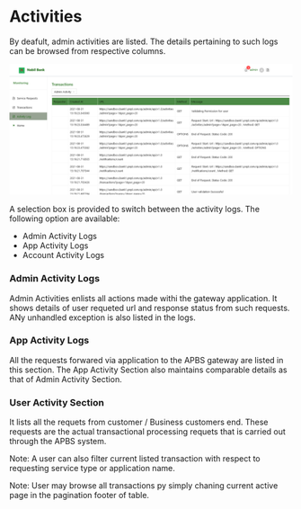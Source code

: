 # Activities

By deafult, admin activities are listed. The details pertaining to such logs can be browsed from respective columns.

![activities](images/activities.png)

A selection box is provided to switch between the activity logs. The following option are available:

* Admin Activity Logs
* App Activity Logs
* Account Activity Logs
  

### Admin Activity Logs
Admin Activities enlists all actions made withi the gateway application. It shows details of user requeted url and response status from such requests. ANy unhandled exception is also listed in the logs.

### App Activity Logs
All the requests forwared via application to the APBS gateway are listed in this section. The App Activity Section also maintains comparable details as that of Admin Activity Section.

### User Activity Section
It lists all the requets from customer / Business customers end. These requests are the actual transactional processing requets that is carried out through the APBS system.

Note: A user can also filter current listed transaction with respect to requesting service type or application name.

Note: User may browse all transactions py simply chaning current active page in the pagination footer of table.